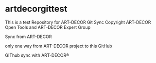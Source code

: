 # artdecorgittest
This is a test Repository for ART-DECOR Git Sync
Copyright ART-DECOR Open Tools and ART-DECOR Expert Group 


Sync from ART-DECOR

only one way from ART-DECOR project to this GitHub

GIThub sync with ART-DECOR®
<!--stackedit_data:
eyJoaXN0b3J5IjpbLTExNDE1MjU0OTEsNDU3NjA4MzQ4LC0xMT
QxNTI1NDkxXX0=
-->